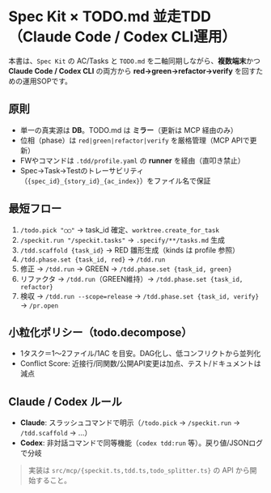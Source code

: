 # Spec Kit × TODO.md 並走TDD（Claude Code / Codex CLI運用）

本書は、`Spec Kit` の AC/Tasks と `TODO.md` を二軸同期しながら、**複数端末**かつ **Claude Code / Codex CLI** の両方から **red→green→refactor→verify** を回すための運用SOPです。

## 原則
- 単一の真実源は **DB**。TODO.md は **ミラー**（更新は MCP 経由のみ）
- 位相（phase）は `red|green|refactor|verify` を厳格管理（MCP APIで更新）
- FWやコマンドは `.tdd/profile.yaml` の **runner** を経由（直叩き禁止）
- Spec→Task→Testのトレーサビリティ（`{spec_id}_{story_id}_{ac_index}`）をファイル名で保証

## 最短フロー
1. `/todo.pick "◯◯"` → task_id 確定、`worktree.create_for_task`
2. `/speckit.run "/speckit.tasks"` → `.specify/**/tasks.md` 生成
3. `/tdd.scaffold {task_id}` → RED 雛形生成（kinds は profile 参照）
4. `/tdd.phase.set {task_id, red}` → `/tdd.run`
5. 修正 → `/tdd.run` → GREEN → `/tdd.phase.set {task_id, green}`
6. リファクタ → `/tdd.run`（GREEN維持）→ `/tdd.phase.set {task_id, refactor}`
7. 検収 → `/tdd.run --scope=release` → `/tdd.phase.set {task_id, verify}` → `/pr.open`

## 小粒化ポリシー（todo.decompose）
- 1タスク＝1〜2ファイル/1AC を目安。DAG化し、低コンフリクトから並列化
- Conflict Score: 近接行/同関数/公開API変更は加点、テスト/ドキュメントは減点

## Claude / Codex ルール
- **Claude**: スラッシュコマンドで明示（`/todo.pick` → `/speckit.run` → `/tdd.scaffold` → …）
- **Codex**: 非対話コマンドで同等機能（`codex tdd:run` 等）。戻り値/JSONログで分岐

> 実装は `src/mcp/{speckit.ts,tdd.ts,todo_splitter.ts}` の API から開始すること。
